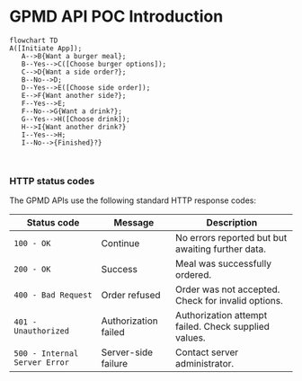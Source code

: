 # GPMD API POC Introduction


```mermaid
flowchart TD
A([Initiate App]);
   A-->B{Want a burger meal};
   B--Yes-->C([Choose burger options]);
   C-->D{Want a side order?};
   B--No-->D;
   D--Yes-->E([Choose side order]);
   E-->F{Want another side?};
   F--Yes-->E;
   F--No-->G{Want a drink?};
   G--Yes-->H([Choose drink]);
   H-->I{Want another drink?}
   I--Yes-->H;
   I--No-->{Finished}?}

  
```


### HTTP status codes

The GPMD APIs use the following standard HTTP response codes:

| Status code                    | Message              | Description                                         |
|--------------------------------|----------------------|-----------------------------------------------------|
| `100 - OK`                       | Continue             | No errors reported but but awaiting further data.   |  
| `200 - OK`                       | Success              | Meal was successfully ordered.                      |
| `400 - Bad Request`            | Order refused        | Order was not accepted. Check for invalid options.  |
| `401 - Unauthorized`           | Authorization failed | Authorization attempt failed. Check supplied values.|
| `500 - Internal Server Error`  | Server-side failure  | Contact server administrator.                       |
